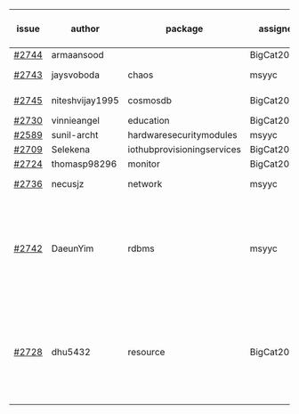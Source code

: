 | issue | author | package | assignee | bot advice | created date of issue | target release date | date from target |
| ------ | ------ | ------ | ------ | ------ | ------ | ------ | :-----: |
| [#2744](https://github.com/Azure/sdk-release-request/issues/2744) | armaansood |   | BigCat20196 |   | 04-27 | 05-02 |   |
| [#2743](https://github.com/Azure/sdk-release-request/issues/2743) | jaysvoboda | chaos | msyyc |   release date < 2 ! <br> | 04-26 | 04-28 | 0 |
| [#2745](https://github.com/Azure/sdk-release-request/issues/2745) | niteshvijay1995 | cosmosdb | BigCat20196 | new issue ! <br> | 04-28 | 05-02 |   |
| [#2730](https://github.com/Azure/sdk-release-request/issues/2730) | vinnieangel | education | BigCat20196 |   | 04-21 | 05-05 |   |
| [#2589](https://github.com/Azure/sdk-release-request/issues/2589) | sunil-archt | hardwaresecuritymodules | msyyc |   | 03-21 | 05-02 |   |
| [#2709](https://github.com/Azure/sdk-release-request/issues/2709) | Selekena | iothubprovisioningservices | BigCat20196 |   | 04-15 | 05-02 |   |
| [#2724](https://github.com/Azure/sdk-release-request/issues/2724) | thomasp98296 | monitor | BigCat20196 |   | 04-21 | 05-16 |   |
| [#2736](https://github.com/Azure/sdk-release-request/issues/2736) | necusjz | network | msyyc | new issue ! <br> | 04-24 | 05-12 |   |
| [#2742](https://github.com/Azure/sdk-release-request/issues/2742) | DaeunYim | rdbms | msyyc | new version is 0.0.0, please check base branch!   release date < 2 ! <br> | 04-26 | 04-29 | 0 |
| [#2728](https://github.com/Azure/sdk-release-request/issues/2728) | dhu5432 | resource | BigCat20196 | new version is 0.0.0, please check base branch! new comment.  <br> | 04-21 | 05-02 |   |
